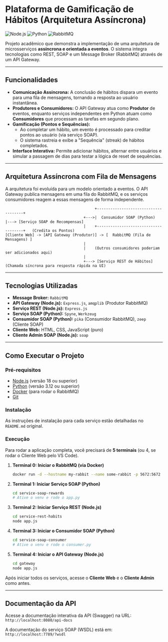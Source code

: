 # Plataforma de Gamificação de Hábitos (Arquitetura Assíncrona)

![Node.js](https://img.shields.io/badge/Node.js-20.x-339933?style=for-the-badge&logo=node.js&logoColor=white)
![Python](https://img.shields.io/badge/Python-3.12-3776AB?style=for-the-badge&logo=python&logoColor=white)
![RabbitMQ](https://img.shields.io/badge/RabbitMQ-Message_Broker-FF6600?style=for-the-badge&logo=rabbitmq&logoColor=white)

Projeto acadêmico que demonstra a implementação de uma arquitetura de microsserviços **assíncrona e orientada a eventos**. O sistema integra tecnologias como REST, SOAP e um Message Broker (RabbitMQ) através de um API Gateway.

---

## Funcionalidades

* **Comunicação Assíncrona:** A conclusão de hábitos dispara um evento para uma fila de mensagens, tornando a resposta ao usuário instantânea.
* **Produtores e Consumidores:** O API Gateway atua como **Produtor** de eventos, enquanto serviços independentes em Python atuam como **Consumidores** que processam as tarefas em segundo plano.
* **Gamificação (Pontos e Sequências):**
    * Ao completar um hábito, um evento é processado para creditar pontos ao usuário (via serviço SOAP).
    * O sistema rastreia e exibe a "Sequência" (streak) de hábitos completados.
* **Interface Interativa:** Permite adicionar hábitos, alternar entre usuários e simular a passagem de dias para testar a lógica de reset de sequências.

---

## Arquitetura Assíncrona com Fila de Mensagens

A arquitetura foi evoluída para um modelo orientado a eventos. O API Gateway publica mensagens em uma fila do RabbitMQ, e os serviços consumidores reagem a essas mensagens de forma independente.

```
                                        +-------------------------------------+
                                   +--->|  Consumidor SOAP (Python)           |---> [Serviço SOAP de Recompensas]
                                   |    +-------------------------------------+   (Credita os Pontos)
[Cliente Web] -> [API Gateway (Produtor)] -> [  RabbitMQ (Fila de Mensagens) ]
                                   |
                                   |    (Outros consumidores poderiam ser adicionados aqui)
                                   |
                                   +---> [Serviço REST de Hábitos] (Chamada síncrona para resposta rápida na UI)
```
---

## Tecnologias Utilizadas

* **Message Broker:** `RabbitMQ`
* **API Gateway (Node.js):** `Express.js`, `amqplib` (Produtor RabbitMQ)
* **Serviço REST (Node.js):** `Express.js`
* **Serviço SOAP (Python):** `Spyne`, `Werkzeug`
* **Consumidor SOAP (Python):** `pika` (Consumidor RabbitMQ), `zeep` (Cliente SOAP)
* **Cliente Web:** HTML, CSS, JavaScript (puro)
* **Cliente Admin SOAP (Node.js):** `soap`

---

## Como Executar o Projeto

### Pré-requisitos

* [Node.js](https://nodejs.org/) (versão 18 ou superior)
* [Python](https://www.python.org/) (versão 3.12 ou superior)
* [Docker](https://www.docker.com/products/docker-desktop/) (para rodar o RabbitMQ)
* [Git](https://git-scm.com/)

### Instalação

As instruções de instalação para cada serviço estão detalhadas no `README.md` original.

### Execução

Para rodar a aplicação completa, você precisará de **5 terminais** (ou 4, se rodar o Cliente Web pelo VS Code).

1.  **Terminal 0: Iniciar o RabbitMQ (via Docker)**
    ```bash
    docker run -d --hostname my-rabbit --name some-rabbit -p 5672:5672 -p 15672:15672 rabbitmq:3-management
    ```

2.  **Terminal 1: Iniciar Serviço SOAP (Python)**
    ```bash
    cd service-soap-rewards
    # Ative o venv e rode o app.py
    ```

3.  **Terminal 2: Iniciar Serviço REST (Node.js)**
    ```bash
    cd service-rest-habits
    node app.js
    ```

4.  **Terminal 3: Iniciar o Consumidor SOAP (Python)**
    ```bash
    cd service-soap-consumer
    # Ative o venv e rode o consumer.py
    ```

5.  **Terminal 4: Iniciar o API Gateway (Node.js)**
    ```bash
    cd gateway
    node app.js
    ```

Após iniciar todos os serviços, acesse o **Cliente Web** e o **Cliente Admin** como antes.

---

## Documentação da API

Acesse a documentação interativa da API (Swagger) na URL:
`http://localhost:8080/api-docs`

A documentação do serviço SOAP (WSDL) está em:
`http://localhost:7789/?wsdl`